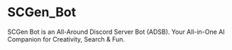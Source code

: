 # SCGen_Bot
SCGen Bot is an All-Around Discord Server Bot (ADSB). Your All-in-One AI Companion for Creativity, Search &amp; Fun.
